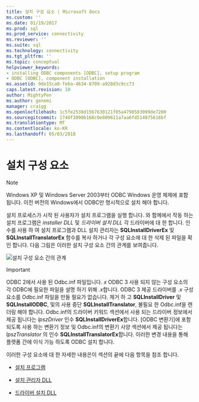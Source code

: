 ```yaml
---
title: 설치 구성 요소 | Microsoft Docs
ms.custom: ''
ms.date: 01/19/2017
ms.prod: sql
ms.prod_service: connectivity
ms.reviewer: ''
ms.suite: sql
ms.technology: connectivity
ms.tgt_pltfrm: ''
ms.topic: conceptual
helpviewer_keywords:
- installing ODBC components [ODBC], setup program
- ODBC [ODBC], component installation
ms.assetid: 9de15ca0-fe6a-4634-8709-a928d3c9cc73
caps.latest.revision: 10
author: MightyPen
ms.author: genemi
manager: craigg
ms.openlocfilehash: 1c5fe2538d1567630121f05a4798583099de7200
ms.sourcegitcommit: 1740f3090b168c0e809611a7aa6fd514075616bf
ms.translationtype: MT
ms.contentlocale: ko-KR
ms.lasthandoff: 05/03/2018
---
```

# <a name="installation-components"></a>설치 구성 요소
> [!NOTE]  
>  Windows XP 및 Windows Server 2003부터 ODBC Windows 운영 체제에 포함 됩니다. 이전 버전의 Windows에서 ODBC만 명시적으로 설치 해야 합니다.  
  
 설치 프로세스가 시작 된 사용자가 설치 프로그램을 실행 합니다. 와 함께에서 작동 하는 설치 프로그램은 *installer DLL* 및 *드라이버 설치 DLL* 각 드라이버에 대 한 합니다. 인수를 사용 하 여 설치 프로그램과 DLL 설치 관리자는 **SQLInstallDriverEx** 및 **SQLInstallTranslatorEx** 함수를 복사 하거나 각 구성 요소에 대 한 삭제 된 파일을 확인 합니다. 다음 그림은 이러한 설치 구성 요소 간의 관계를 보여줍니다.  
  
 ![설치 구성 요소 간의 관계](../../../odbc/reference/install/media/pr29.gif "pr29")  
  
> [!IMPORTANT]  
>  ODBC 2에서 사용 된 Odbc.inf 파일입니다. *x* ODBC 3 사용 되지 않는 구성 요소의 각 ODBC에 필요한 파일을 설명 하기 위해 *.x*합니다. ODBC 3 제공 드라이버를 *.x* 구성 요소를 Odbc.inf 파일을 만들 필요가 없습니다. 제거 하 고 **SQLInstallDriver** 및 **SQLInstallODBC**, 및의 사용 중단 **SQLInstallTranslator**, 불필요 한 Odbc.inf을 렌더링 해야 합니다. Odbc.inf의 드라이버 키워드 섹션에서 사용 되는 드라이버 정보에서 제공 됩니다는 *lpszDriver* 인수 **SQLInstallDriverEx**합니다. [ODBC 변환기]에 포함 되도록 사용 하는 변환기 정보 및 Odbc.inf의 변환기 사양 섹션에서 제공 됩니다는 *lpszTranslator* 의 인수 **SQLInstallTranslatorEx**합니다. 이러한 변경 내용을 통해 플랫폼 간에 이식 가능 하도록 ODBC 설치 합니다.  
  
 이러한 구성 요소에 대 한 자세한 내용은이 섹션의 끝에 다음 항목을 참조 합니다.  
  
-   [설치 프로그램](../../../odbc/reference/install/setup-program.md)  
  
-   [설치 관리자 DLL](../../../odbc/reference/install/installer-dll.md)  
  
-   [드라이버 설치 DLL](../../../odbc/reference/install/driver-setup-dll.md)
